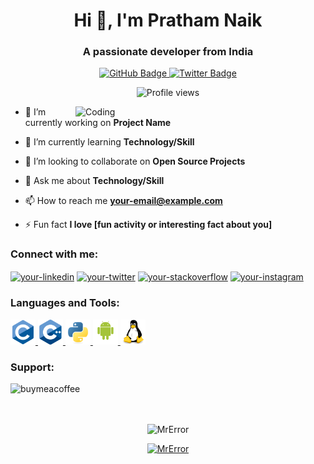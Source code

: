 <h1 align="center">Hi 👋, I'm Pratham Naik</h1>
<h3 align="center">A passionate developer from India</h3>

<p align="center">
  <a href="https://github.com/0MrError0?tab=followers">
    <img src="https://img.shields.io/github/followers/0MrError0?label=Followers&style=social" alt="GitHub Badge">
  </a>
  <a href="https://twitter.com/your-twitter">
    <img src="https://img.shields.io/twitter/follow/your-twitter?label=Twitter&style=social" alt="Twitter Badge">
  </a>
</p>

<p align="center">
  <img src="https://komarev.com/ghpvc/?username=your-username&color=brightgreen" alt="Profile views">
</p>

<img align="right" alt="Coding" width="400" src="https://media.giphy.com/media/13HgwGsXF0aiGY/giphy.gif">

- 🔭 I’m currently working on **Project Name**

- 🌱 I’m currently learning **Technology/Skill**

- 👯 I’m looking to collaborate on **Open Source Projects**

- 💬 Ask me about **Technology/Skill**

- 📫 How to reach me **your-email@example.com**

- ⚡ Fun fact **I love [fun activity or interesting fact about you]**

<h3 align="left">Connect with me:</h3>
<p align="left">
  <a href="https://linkedin.com/in/your-linkedin" target="blank"><img align="center" src="https://cdn.jsdelivr.net/npm/simple-icons@3.0.1/icons/linkedin.svg" alt="your-linkedin" height="30" width="40" /></a>
  <a href="https://twitter.com/your-twitter" target="blank"><img align="center" src="https://cdn.jsdelivr.net/npm/simple-icons@3.0.1/icons/twitter.svg" alt="your-twitter" height="30" width="40" /></a>
  <a href="https://stackoverflow.com/users/your-stackoverflow" target="blank"><img align="center" src="https://cdn.jsdelivr.net/npm/simple-icons@3.0.1/icons/stackoverflow.svg" alt="your-stackoverflow" height="30" width="40" /></a>
  <a href="https://instagram.com/your-instagram" target="blank"><img align="center" src="https://cdn.jsdelivr.net/npm/simple-icons@3.0.1/icons/instagram.svg" alt="your-instagram" height="30" width="40" /></a>
</p>

<h3 align="left">Languages and Tools:</h3>
<p align="left">
  <a href="https://www.cprogramming.com/" target="_blank"> <img src="https://raw.githubusercontent.com/devicons/devicon/master/icons/c/c-original.svg" alt="c" width="40" height="40"/> </a>
  <a href="https://www.w3schools.com/cpp/" target="_blank"> <img src="https://raw.githubusercontent.com/devicons/devicon/master/icons/cplusplus/cplusplus-original.svg" alt="cplusplus" width="40" height="40"/> </a>
  <a href="https://www.python.org" target="_blank"> <img src="https://raw.githubusercontent.com/devicons/devicon/master/icons/python/python-original.svg" alt="python" width="40" height="40"/> </a>
  <a href="https://developer.android.com" target="_blank"> <img src="https://raw.githubusercontent.com/devicons/devicon/master/icons/android/android-original-wordmark.svg" alt="android" width="40" height="40"/> </a>
  <a href="https://www.linux.org/" target="_blank"> <img src="https://raw.githubusercontent.com/devicons/devicon/master/icons/linux/linux-original.svg" alt="linux" width="40" height="40"/> </a>
  <!-- Add more icons as needed -->
</p>

<h3 align="left">Support:</h3>
<p>
  <a href="https://buymeacoffee.com/naikprathad"> <img align="left" src="https://cdn.buymeacoffee.com/buttons/v2/default-yellow.png" height="50" width="210" alt="buymeacoffee" /></a>
</p>
<br><br><br>

<p align="center">
  <img src="https://github-readme-stats.vercel.app/api?username=0MrError0&show_icons=true&theme=radical" alt="MrError" />
</p>


<p align="center">
  <a href="https://github.com/ryo-ma/github-profile-trophy">
    <img src="https://github-profile-trophy.vercel.app/?username=0MrError0&margin-w=15" alt="MrError" />
  </a>
</p>
